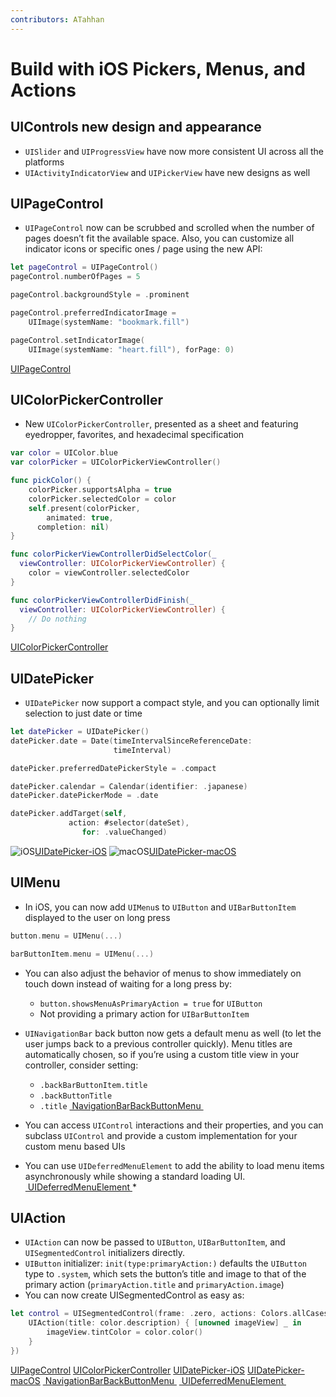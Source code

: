 ```yaml
---
contributors: ATahhan
---
```


# Build with iOS Pickers, Menus, and Actions


## UIControls new design and appearance
* `UISlider` and `UIProgressView` have now more consistent UI across all the platforms
* `UIActivityIndicatorView` and `UIPickerView` have new designs as well


## UIPageControl
* `UIPageControl` now can be scrubbed and scrolled when the number of pages doesn’t fit the available space. Also, you can customize all indicator icons or specific ones / page using the new API:
```swift
let pageControl = UIPageControl()
pageControl.numberOfPages = 5

pageControl.backgroundStyle = .prominent

pageControl.preferredIndicatorImage =
    UIImage(systemName: "bookmark.fill")

pageControl.setIndicatorImage(
    UIImage(systemName: "heart.fill"), forPage: 0)
```
![]()[UIPageControl]()


## UIColorPickerController
* New `UIColorPickerController`, presented as a sheet and featuring eyedropper, favorites, and hexadecimal specification
```swift
var color = UIColor.blue
var colorPicker = UIColorPickerViewController()

func pickColor() {
    colorPicker.supportsAlpha = true
    colorPicker.selectedColor = color
    self.present(colorPicker,
        animated: true,
      completion: nil)
}

func colorPickerViewControllerDidSelectColor(_
  viewController: UIColorPickerViewController) {
    color = viewController.selectedColor
}

func colorPickerViewControllerDidFinish(_
  viewController: UIColorPickerViewController) {
    // Do nothing
}
```
![]()[UIColorPickerController]()


## UIDatePicker
* `UIDatePicker` now support a compact style, and you can optionally limit selection to just date or time
```swift
let datePicker = UIDatePicker()
datePicker.date = Date(timeIntervalSinceReferenceDate:
                       timeInterval)

datePicker.preferredDatePickerStyle = .compact

datePicker.calendar = Calendar(identifier: .japanese)
datePicker.datePickerMode = .date

datePicker.addTarget(self,
             action: #selector(dateSet),
                for: .valueChanged)
```
![iOS]()[UIDatePicker-iOS]()  ![macOS]()[UIDatePicker-macOS]()


## UIMenu
* In iOS, you can now add `UIMenu`s to `UIButton` and `UIBarButtonItem` displayed to the user on long press
```swift
button.menu = UIMenu(...)

barButtonItem.menu = UIMenu(...)
```
* You can also adjust the behavior of menus to show immediately on touch down instead of waiting for a long press by:
	* `button.showsMenuAsPrimaryAction = true` for `UIButton`
	* Not providing a primary action for `UIBarButtonItem`

* `UINavigationBar` back button now gets a default menu as well (to let the user jumps back to a previous controller quickly). Menu titles are automatically chosen, so if you’re using a custom title view in your controller, consider setting:
	* `.backBarButtonItem.title`
	* `.backButtonTitle`
	* `.title`
 ![]()[ NavigationBarBackButtonMenu ]()

* You can access `UIControl` interactions and their properties, and you can subclass `UIControl` and provide a custom implementation for your custom menu based UIs
	 
* You can use `UIDeferredMenuElement` to add the ability to load menu items asynchronously while showing a standard loading UI.
![]()[ UIDeferredMenuElement ]()* 

## UIAction
* `UIAction` can now be passed to `UIButton`, `UIBarButtonItem`, and `UISegmentedControl` initializers directly.
* `UIButton` initializer: `init(type:primaryAction:)` defaults the `UIButton` type to `.system`, which sets the button’s title and image to that of the primary action (`primaryAction.title` and `primaryAction.image`)
* You can now create UISegmentedControl as easy as:
```swift
let control = UISegmentedControl(frame: .zero, actions: Colors.allCases.map { color in 
	UIAction(title: color.description) { [unowned imageView] _ in 
		imageView.tintColor = color.color()
	}
})
```



[UIPageControl][13]
[UIColorPickerController][14]
[UIDatePicker-iOS][15]
[UIDatePicker-macOS][16]
[ NavigationBarBackButtonMenu ][17]
[ UIDeferredMenuElement ][18]

[13]:	../../../images/notes/wwdc20/10052/UIPageControl.png "UIPageControl"
[14]:	../../../images/notes/wwdc20/10052/UIColorPickerController.png
[15]:	../../../images/notes/wwdc20/10052/UIDatePicker-iOS.png
[16]:	../../../images/notes/wwdc20/10052/UIDatePicker-macOS.png
[17]:	../../../images/notes/wwdc20/10052/NavigationBarBackButtonMenu.png
[18]:	../../../images/notes/wwdc20/10052/UIDeferredMenuElement.png